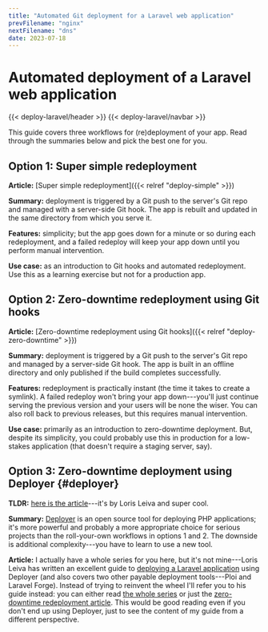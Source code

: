 ```yaml
---
title: "Automated Git deployment for a Laravel web application"
prevFilename: "nginx"
nextFilename: "dns"
date: 2023-07-18
---
```


# Automated deployment of a Laravel web application

{{< deploy-laravel/header >}}
{{< deploy-laravel/navbar >}}

This guide covers three workflows for (re)deployment of your app.
Read through the summaries below and pick the best one for you.

## Option 1: Super simple redeployment

**Article:** [Super simple redeployment]({{< relref "deploy-simple" >}})

**Summary:** deployment is triggered by a Git push to the server's Git repo and managed with a server-side Git hook.
The app is rebuilt and updated in the same directory from which you serve it.

**Features:** simplicity; but the app goes down for a minute or so during each redeployment, and a failed redeploy will keep your app down until you perform manual intervention.

**Use case:** as an introduction to Git hooks and automated redeployment.
Use this as a learning exercise but not for a production app.

## Option 2: Zero-downtime redeployment using Git hooks

**Article:** [Zero-downtime redeployment using Git hooks]({{< relref "deploy-zero-downtime" >}})

**Summary:** deployment is triggered by a Git push to the server's Git repo and managed by a server-side Git hook.
The app is built in an offline directory and only published if the build completes successfully.

**Features:** redeployment is practically instant (the time it takes to create a symlink).
A failed redeploy won't bring your app down---you'll just continue serving the previous version and your users will be none the wiser.
You can also roll back to previous releases, but this requires manual intervention.

**Use case:** primarily as an introduction to zero-downtime deployment.
But, despite its simplicity, you could probably use this in production for a low-stakes application (that doesn't require a staging server, say).

## Option 3: Zero-downtime deployment using Deployer {#deployer}

**TLDR:** [here is the article](https://lorisleiva.com/deploy-your-laravel-app-from-scratch/deploy-with-zero-downtime)---it's by Loris Leiva and super cool.

**Summary:** [Deployer](https://github.com/deployphp/deployer) is an open source tool for deploying PHP applications; it's more powerful and probably a more appropriate choice for serious projects than the roll-your-own workflows in options 1 and 2.
The downside is additional complexity---you have to learn to use a new tool.

**Article:** I actually have a whole series for you here, but it's not mine---Loris Leiva has written an excellent guide to [deploying a Laravel application](https://lorisleiva.com/deploy-your-laravel-app-from-scratch/) using Deployer (and also covers two other payable deployment tools---Ploi and Laravel Forge).
Instead of trying to reinvent the wheel I'll refer you to his guide instead:
you can either read [the whole series](https://lorisleiva.com/deploy-your-laravel-app-from-scratch/) or just the [zero-downtime redeployment article](https://lorisleiva.com/deploy-your-laravel-app-from-scratch/deploy-with-zero-downtime).
This would be good reading even if you don't end up using Deployer, just to see the content of my guide from a different perspective.

